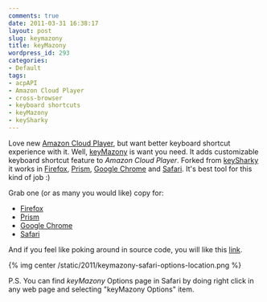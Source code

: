 ```yaml
---
comments: true
date: 2011-03-31 16:38:17
layout: post
slug: keymazony
title: keyMazony
wordpress_id: 293
categories:
- Default
tags:
- acpAPI
- Amazon Cloud Player
- cross-browser
- keyboard shortcuts
- keyMazony
- keySharky
---
```


Love new [Amazon Cloud Player](https://www.amazon.com/gp/dmusic/mp3/player), but want better keyboard shortcut experience with it. Well, [keyMazony](http://keymazony.tldr.lv/) is want you need. It adds customizable keyboard shortcut feature to _Amazon Cloud Player_. Forked from [keySharky](https://github.com/intarstudents/keySharky) it works in [Firefox](http://www.mozilla.com/en-US/firefox/), [Prism](http://prism.mozillalabs.com/), [Google Chrome](http://www.google.com/chrome) and [Safari](http://www.apple.com/safari/). It's best tool for this kind of job :)

Grab one (or as many you would like) copy for:

* [Firefox](https://addons.mozilla.org/en-US/firefox/addon/keymazony/)
* [Prism](https://github.com/downloads/intarstudents/keyMazony/keyMazony-prism-latest.xpi)
* [Google Chrome](https://chrome.google.com/extensions/detail/jipkejkgfobkihgelbphlpedkkpcodgo)
* [Safari](http://keymazony.tldr.lv/grab/keymazony.safariextz)

And if you feel like poking around in source code, you will like this [link](https://github.com/intarstudents/keyMazony).

{% img center /static/2011/keymazony-safari-options-location.png %}

P.S. You can find _keyMazony_ Options page in Safari by doing right click in any web page and selecting "keyMazony Options" item.

